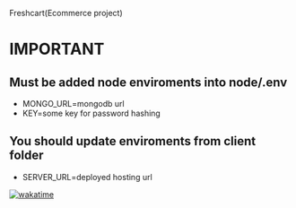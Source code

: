 Freshcart(Ecommerce project)

# IMPORTANT

## Must be added node enviroments into node/.env

- MONGO_URL=mongodb url
- KEY=some key for password hashing

## You should update enviroments from client folder

- SERVER_URL=deployed hosting url

[![wakatime](https://wakatime.com/badge/user/e5d30465-e4e5-43f0-8135-800e4c68b20c/project/68790a4a-fb40-47ab-8a95-4358abe82ccf.svg)](https://wakatime.com/badge/user/e5d30465-e4e5-43f0-8135-800e4c68b20c/project/68790a4a-fb40-47ab-8a95-4358abe82ccf)
